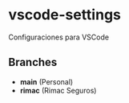 # vscode-settings
Configuraciones para VSCode

## Branches
- **main** (Personal)
- **rimac** (Rimac Seguros)
